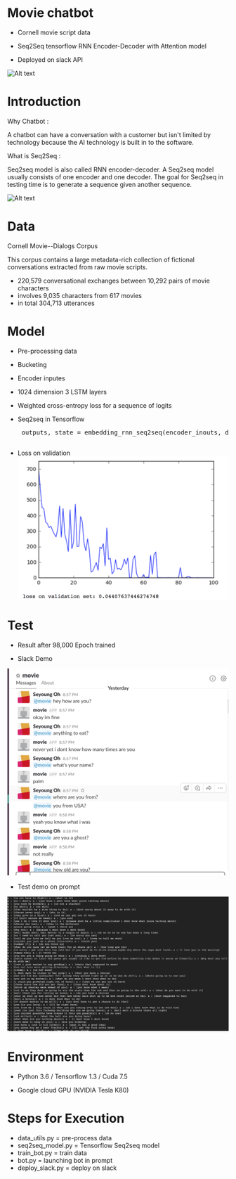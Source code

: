 # Movie chatbot       

* Cornell movie script data

* Seq2Seq tensorflow RNN Encoder-Decoder with Attention model

* Deployed on slack API

![Alt text](https://camo.githubusercontent.com/8d80a980e563249371921b5494403878de6e47f4/68747470733a2f2f7777772e6c64732e636f6d2f77702d636f6e74656e742f75706c6f6164732f323031362f30362f63686174626f745f776f726b666c6f775f76322e737667)

# Introduction

Why Chatbot :

A chatbot can have a conversation with a customer but isn't limited by technology because the AI technology is built in to the software.  

What is Seq2Seq :

Seq2seq model is also called RNN encoder-decoder. A Seq2seq model usually consists of one encoder and one decoder. The goal
for Seq2seq in testing time is to generate a sequence given another sequence. 

![Alt text](https://image.slidesharecdn.com/tensorflow05-neural-machine-translation-seq2seq-170704044418/95/tensor-flow05-neuralmachinetranslationseq2seq-6-638.jpg?cb=1504913489)

# Data

Cornell Movie--Dialogs Corpus

This corpus contains a large metadata-rich collection of fictional conversations extracted from raw movie scripts.

- 220,579 conversational exchanges between 10,292 pairs of movie characters
- involves 9,035 characters from 617 movies
- in total 304,713 utterances

# Model

* Pre-processing data
* Bucketing
* Encoder inputes
* 1024 dimension 3 LSTM layers
* Weighted cross-entropy loss for a sequence of logits

* Seq2seq in Tensorflow
   <pre>
   outputs, state = embedding_rnn_seq2seq(encoder_inouts, decoder_inputs, cell, num_encoder_symbols, num_decoder_symbols, embedding_size, output_projection=None, feed_previous=False)          
    </pre>           
   
* Loss on validation
   ![Alt text](https://raw.githubusercontent.com/armyohse/movie_chatbot/master/image/Screen%20Shot%202017-10-16%20at%209.52.48%20PM.png)
   
# Test
* Result after 98,000 Epoch trained 

* Slack Demo


![Alt text](https://raw.githubusercontent.com/armyohse/movie_chatbot/master/image/Screen%20Shot%202017-10-15%20at%207.40.32%20AM.png)

* Test demo on prompt

![Alt text](https://raw.githubusercontent.com/armyohse/movie_chatbot/master/image/Screen%20Shot%202017-10-15%20at%207.50.49%20AM.png)

# Environment
* Python 3.6 / Tensorflow 1.3 / Cuda 7.5 

* Google cloud GPU (NVIDIA Tesla K80)
 
# Steps for Execution

  * data_utils.py = pre-process data
  * seq2seq_model.py = Tensorflow Seq2seq model 
  * train_bot.py = train data
  * bot.py = launching bot in prompt
  * deploy_slack.py = deploy on slack

